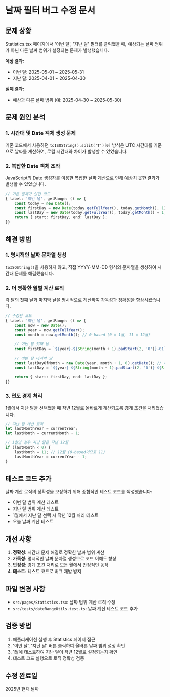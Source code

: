 # 날짜 필터 버그 수정 문서

## 문제 상황

Statistics.tsx 페이지에서 '이번 달', '지난 달' 필터를 클릭했을 때, 예상되는 날짜 범위가 아닌 다른 날짜 범위가 설정되는 문제가 발생했습니다.

**예상 결과:**
- 이번 달: 2025-05-01 ~ 2025-05-31
- 지난 달: 2025-04-01 ~ 2025-04-30

**실제 결과:**
- 예상과 다른 날짜 범위 (예: 2025-04-30 ~ 2025-05-30)

## 문제 원인 분석

### 1. 시간대 및 Date 객체 생성 문제
기존 코드에서 사용하던 `toISOString().split('T')[0]` 방식은 UTC 시간대를 기준으로 날짜를 계산하여, 로컬 시간대와 차이가 발생할 수 있었습니다.

### 2. 복잡한 Date 객체 조작
JavaScript의 Date 생성자를 이용한 복잡한 날짜 계산으로 인해 예상치 못한 결과가 발생할 수 있었습니다.

```typescript
// 기존 문제가 있던 코드
{ label: '이번 달', getRange: () => {
    const today = new Date();
    const firstDay = new Date(today.getFullYear(), today.getMonth(), 1).toISOString().split('T')[0];
    const lastDay = new Date(today.getFullYear(), today.getMonth() + 1, 0).toISOString().split('T')[0];
    return { start: firstDay, end: lastDay };
}}
```

## 해결 방법

### 1. 명시적인 날짜 문자열 생성
`toISOString()`을 사용하지 않고, 직접 YYYY-MM-DD 형식의 문자열을 생성하여 시간대 문제를 해결했습니다.

### 2. 더 명확한 월별 계산 로직
각 달의 첫째 날과 마지막 날을 명시적으로 계산하여 가독성과 정확성을 향상시켰습니다.

```typescript
// 수정된 코드
{ label: '이번 달', getRange: () => {
    const now = new Date();
    const year = now.getFullYear();
    const month = now.getMonth(); // 0-based (0 = 1월, 11 = 12월)
    
    // 이번 달 첫째 날
    const firstDay = `${year}-${String(month + 1).padStart(2, '0')}-01`;
    
    // 이번 달 마지막 날
    const lastDayOfMonth = new Date(year, month + 1, 0).getDate(); // 다음달 0일 = 이번달 마지막날
    const lastDay = `${year}-${String(month + 1).padStart(2, '0')}-${String(lastDayOfMonth).padStart(2, '0')}`;
    
    return { start: firstDay, end: lastDay };
}}
```

### 3. 연도 경계 처리
1월에서 지난 달을 선택했을 때 작년 12월로 올바르게 계산되도록 경계 조건을 처리했습니다.

```typescript
// 지난 달 계산 로직
let lastMonthYear = currentYear;
let lastMonth = currentMonth - 1;

// 1월인 경우 지난 달은 작년 12월
if (lastMonth < 0) {
    lastMonth = 11; // 12월 (0-based이므로 11)
    lastMonthYear = currentYear - 1;
}
```

## 테스트 코드 추가

날짜 계산 로직의 정확성을 보장하기 위해 종합적인 테스트 코드를 작성했습니다:

- 이번 달 범위 계산 테스트
- 지난 달 범위 계산 테스트
- 1월에서 지난 달 선택 시 작년 12월 처리 테스트
- 오늘 날짜 계산 테스트

## 개선 사항

1. **정확성**: 시간대 문제 해결로 정확한 날짜 범위 계산
2. **가독성**: 명시적인 날짜 문자열 생성으로 코드 이해도 향상
3. **안정성**: 경계 조건 처리로 모든 월에서 안정적인 동작
4. **테스트**: 테스트 코드로 버그 재발 방지

## 파일 변경 사항

- `src/pages/Statistics.tsx`: 날짜 범위 계산 로직 수정
- `src/tests/dateRangeUtils.test.ts`: 날짜 계산 테스트 코드 추가

## 검증 방법

1. 애플리케이션 실행 후 Statistics 페이지 접근
2. '이번 달', '지난 달' 버튼 클릭하여 올바른 날짜 범위 설정 확인
3. 1월에 테스트하여 지난 달이 작년 12월로 설정되는지 확인
4. 테스트 코드 실행으로 로직 정확성 검증

## 수정 완료일
2025년 현재 날짜 